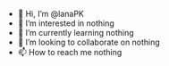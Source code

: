 - 👋 Hi, I’m @lanaPK
- 👀 I’m interested in nothing
- 🌱 I’m currently learning nothing
- 💞️ I’m looking to collaborate on nothing
- 📫 How to reach me nothing

<!---
lanaPK/lanaPK is a ✨ special ✨ repository because its `README.md` (this file) appears on your GitHub profile.
You can click the Preview link to take a look at your changes.
--->

